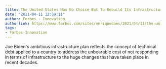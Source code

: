 ```yaml
---
title: The United States Has No Choice But To Rebuild Its Infrastructure
date: "2021-04-11 12:09:11"
author: Forbes - Innovation
authorlink: https://www.forbes.com/sites/enriquedans/2021/04/11/the-united-states-has-no-choice-but-to-rebuild-its-infrastructure/
tags:
- Forbes-Innovation
---
```

Joe Biden's ambitious infrastructure plan reflects the concept of technical debt applied to a country to address the unbearable cost of not responding in terms of infrastructure to the huge changes that have taken place in recent decades.
